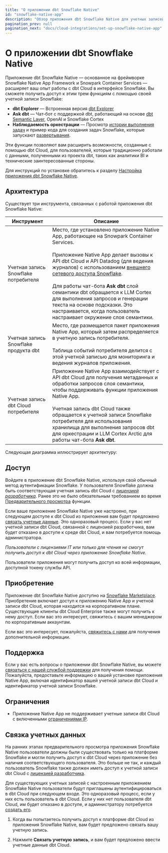 ```yaml
---
title: "О приложении dbt Snowflake Native"
id: "snowflake-native-app"
description: "Обзор приложения dbt Snowflake Native для учетных записей dbt Cloud"
pagination_prev: null
pagination_next: "docs/cloud-integrations/set-up-snowflake-native-app"
---
```


# О приложении dbt Snowflake Native <Lifecycle status='preview' />

Приложение dbt Snowflake Native &mdash; основанное на фреймворке Snowflake Native App Framework и Snowpark Container Services &mdash; расширяет ваш опыт работы с dbt Cloud в интерфейсе Snowflake. Вы сможете получить доступ к этим трем функциям с помощью своей учетной записи Snowflake:

- **dbt Explorer** &mdash; Встроенная версия [dbt Explorer](/docs/collaborate/explore-projects)
- **Ask dbt** &mdash; Чат-бот с поддержкой dbt, работающий на основе [dbt Semantic Layer](/docs/use-dbt-semantic-layer/dbt-sl), OpenAI и Snowflake Cortex
- **Наблюдаемость оркестрации** &mdash; Просмотр [истории выполнения задач](/docs/deploy/run-visibility) и пример кода для создания задач Snowflake, которые запускают [развертывания](/docs/deploy/deploy-jobs).

Эти функции позволяют вам расширить возможности, созданные с помощью dbt Cloud, для пользователей, которые традиционно работали с данными, полученными из проекта dbt, таких как аналитики BI и технические заинтересованные стороны.

Для инструкций по установке обратитесь к разделу [Настройка приложения dbt Snowflake Native](/docs/cloud-integrations/set-up-snowflake-native-app).

## Архитектура

Существует три инструмента, связанных с работой приложения dbt Snowflake Native:

| Инструмент                          | Описание |
|-------------------------------------|----------|
| Учетная запись Snowflake потребителя | Место, где установлено приложение Native App, работающее на Snowpark Container Services. <br /><br /> Приложение Native App делает вызовы к API dbt Cloud и API Datadog (для ведения журналов) с использованием [внешнего сетевого доступа Snowflake](https://docs.snowflake.com/en/developer-guide/external-network-access/external-network-access-overview). <br /><br /> Для работы чат-бота **Ask dbt** слой семантики dbt обращается к LLM Cortex для выполнения запросов и генерации текста на основе подсказки. Это настраивается, когда пользователь настраивает окружение слоя семантики. |
| Учетная запись Snowflake продукта dbt | Место, где размещается пакет приложения Native App, который затем распределяется в учетную запись потребителя. <br /><br /> Таблица событий потребителя делится с этой учетной записью для мониторинга и ведения журналов приложения. |
| Учетная запись dbt Cloud потребителя | Приложение Native App взаимодействует с API dbt Cloud для получения метаданных и обработки запросов слоя семантики, чтобы поддерживать функции приложения Native App. <br /><br /> Учетная запись dbt Cloud также обращается к учетной записи Snowflake потребителя для использования хранилища для выполнения запросов dbt для оркестрации и LLM Cortex Arctic для работы чат-бота **Ask dbt**. |

Следующая диаграмма иллюстрирует архитектуру:

<Lightbox src="/img/docs/cloud-integrations/architecture-dbt-snowflake-native-app.png" title="Архитектура интеграции dbt Cloud и Snowflake"/>

## Доступ

Войдите в приложение dbt Snowflake Native, используя свой обычный метод аутентификации Snowflake. У пользователя Snowflake должна быть соответствующая учетная запись dbt Cloud с _[лицензией разработчика](/docs/cloud/manage-access/seats-and-users)_. Ранее это не было обязательным требованием во время [Предварительного просмотра](/docs/dbt-versions/product-lifecycles#dbt-cloud) функции.

Если ваше приложение Snowflake Native уже настроено, при следующем доступе к dbt Cloud из приложения вам будет предложено [связать учетные данные](#link-credentials). Это одноразовый процесс. Если у вас нет учетной записи dbt Cloud, связанной с лицензией разработчика, вам будет отказано в доступе к среде dbt Cloud, и вам потребуется помощь администратора.

_Пользователи с лицензиями IT или только для чтения не смогут получить доступ к dbt Cloud через приложение Snowflake Native._

Пользователи приложения могут получить доступ ко всей информации, доступной токену службы API.

## Приобретение
Приложение dbt Snowflake Native доступно на [Snowflake Marketplace](https://app.snowflake.com/marketplace/listing/GZTYZSRT2R3). Приобретение включает доступ к приложению Native App и учетной записи dbt Cloud, которая находится на корпоративном плане. Существующие клиенты dbt Cloud Enterprise также могут получить к нему доступ. Если вас это интересует, свяжитесь с вашим менеджером по корпоративным аккаунтам.

Если вас это интересует, пожалуйста, [свяжитесь с нами](mailto:sales_snowflake_marketplace@dbtlabs.com) для получения дополнительной информации.

## Поддержка
Если у вас есть вопросы о приложении dbt Snowflake Native, вы можете [связаться с нашей службой поддержки](mailto:dbt-snowflake-marketplace@dbtlabs.com) для получения помощи. Пожалуйста, предоставьте информацию о вашей установке приложения Native App, включая идентификатор вашей учетной записи dbt Cloud и идентификатор учетной записи Snowflake.

## Ограничения
- Приложение Native App не поддерживает учетные записи dbt Cloud с включенными [ограничениями IP](/docs/cloud/secure/ip-restrictions).

## Связка учетных данных

На ранних этапах предварительного просмотра приложения Snowflake Native пользователи должны были существовать только на платформе Snowflake и могли получить доступ к dbt Cloud через приложение без наличия соответствующего пользователя. Это больше не так, и каждый пользователь Snowflake также должен иметь доступ к учетной записи dbt Cloud с [лицензией разработчика](/docs/cloud/manage-access/seats-and-users).

Для существующих учетных записей с настроенным приложением Snowflake Native пользователи будут приглашены аутентифицироваться в dbt Cloud при следующем входе. Это одноразовый процесс, если у них есть пользователь в dbt Cloud. Если у них нет пользователя dbt Cloud, им будет отказано в доступе, и администратору потребуется [создать его](/docs/cloud/manage-access/invite-users).

1. Когда вы попытаетесь получить доступ к платформе dbt Cloud из приложения Snowflake Native, вам будет предложено связать вашу учетную запись.

<Lightbox src="/img/docs/dbt-cloud/snowflake-link-account-prompt.png" width="90%" title="Запрос приложения Snowflake Native на связывание учетных записей" />

2. Нажмите **Связать учетную запись**, и вам будет предложено ввести учетные данные dbt Cloud.

<Lightbox src="/img/docs/dbt-cloud/snowflake-link-dbt-cloud.png" width="90%" title="Запрос на связывание учетных записей" />